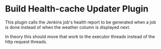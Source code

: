 # Build Health-cache Updater Plugin

This plugin calls the Jenkins job's health report to be generated
when a job is done instead of when the weather column is displayed next.

In theory this should move that work to the executor threads 
instead of the http request threads.
